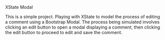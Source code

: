 XState Modal

This is a simple project. Playing with XState to model the process of editing a comment
using a Bootstrap Modal. The process being simulated involves clicking an edit button to
open a modal displaying a comment, then clicking the edit button to proceed to edit and save
the comment.

